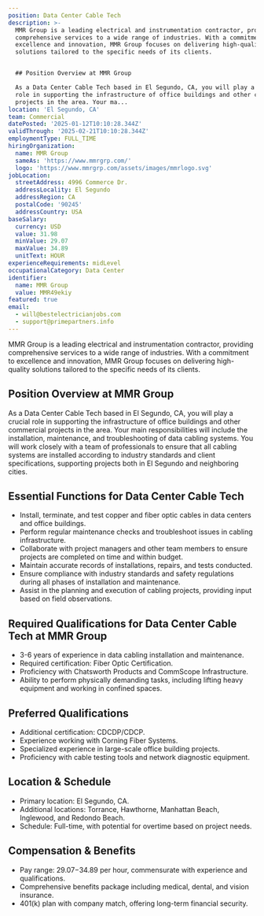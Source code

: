```yaml
---
position: Data Center Cable Tech
description: >-
  MMR Group is a leading electrical and instrumentation contractor, providing
  comprehensive services to a wide range of industries. With a commitment to
  excellence and innovation, MMR Group focuses on delivering high-quality
  solutions tailored to the specific needs of its clients.


  ## Position Overview at MMR Group

  As a Data Center Cable Tech based in El Segundo, CA, you will play a crucial
  role in supporting the infrastructure of office buildings and other commercial
  projects in the area. Your ma...
location: 'El Segundo, CA'
team: Commercial
datePosted: '2025-01-12T10:10:28.344Z'
validThrough: '2025-02-21T10:10:28.344Z'
employmentType: FULL_TIME
hiringOrganization:
  name: MMR Group
  sameAs: 'https://www.mmrgrp.com/'
  logo: 'https://www.mmrgrp.com/assets/images/mmrlogo.svg'
jobLocation:
  streetAddress: 4996 Commerce Dr.
  addressLocality: El Segundo
  addressRegion: CA
  postalCode: '90245'
  addressCountry: USA
baseSalary:
  currency: USD
  value: 31.98
  minValue: 29.07
  maxValue: 34.89
  unitText: HOUR
experienceRequirements: midLevel
occupationalCategory: Data Center
identifier:
  name: MMR Group
  value: MMR49ekiy
featured: true
email:
  - will@bestelectricianjobs.com
  - support@primepartners.info
---
```




MMR Group is a leading electrical and instrumentation contractor, providing comprehensive services to a wide range of industries. With a commitment to excellence and innovation, MMR Group focuses on delivering high-quality solutions tailored to the specific needs of its clients.

## Position Overview at MMR Group
As a Data Center Cable Tech based in El Segundo, CA, you will play a crucial role in supporting the infrastructure of office buildings and other commercial projects in the area. Your main responsibilities will include the installation, maintenance, and troubleshooting of data cabling systems. You will work closely with a team of professionals to ensure that all cabling systems are installed according to industry standards and client specifications, supporting projects both in El Segundo and neighboring cities.

## Essential Functions for Data Center Cable Tech
- Install, terminate, and test copper and fiber optic cables in data centers and office buildings.
- Perform regular maintenance checks and troubleshoot issues in cabling infrastructure.
- Collaborate with project managers and other team members to ensure projects are completed on time and within budget.
- Maintain accurate records of installations, repairs, and tests conducted.
- Ensure compliance with industry standards and safety regulations during all phases of installation and maintenance.
- Assist in the planning and execution of cabling projects, providing input based on field observations.

## Required Qualifications for Data Center Cable Tech at MMR Group
- 3-6 years of experience in data cabling installation and maintenance.
- Required certification: Fiber Optic Certification.
- Proficiency with Chatsworth Products and CommScope Infrastructure.
- Ability to perform physically demanding tasks, including lifting heavy equipment and working in confined spaces.

## Preferred Qualifications
- Additional certification: CDCDP/CDCP.
- Experience working with Corning Fiber Systems.
- Specialized experience in large-scale office building projects.
- Proficiency with cable testing tools and network diagnostic equipment.

## Location & Schedule
- Primary location: El Segundo, CA.
- Additional locations: Torrance, Hawthorne, Manhattan Beach, Inglewood, and Redondo Beach.
- Schedule: Full-time, with potential for overtime based on project needs.

## Compensation & Benefits
- Pay range: $29.07-$34.89 per hour, commensurate with experience and qualifications.
- Comprehensive benefits package including medical, dental, and vision insurance.
- 401(k) plan with company match, offering long-term financial security.
